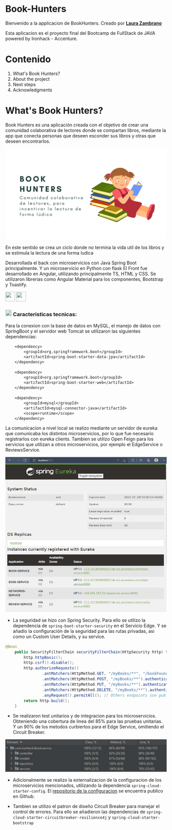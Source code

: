 # Book-Hunters
Bienvenido a la applicacion de BookHunters. Creado por [**Laura Zambrano**](https://github.com/lauravz98) 

Esta aplicacion es el proyecto final del Bootcamp de FullStack de JAVA powered by Ironhack - Accenture.

# Contenido
1. What's Book Hunters?
2. About the project
3. Next steps
4. Acknowledgments

# What's Book Hunters?

Book Hunters es una aplicación creada con el objetivo de crear una comunidad colaborativa de lectores donde se compartan libros, mediante la app que conecta personas que deseen esconder sus libros y otras que deseen encontrarlos.

<p align="center">
    <img src = /img/2.png width="650">
</p>

En este sentido se crea un ciclo donde no termina la vida util de los libros y se estimula la lectura de una forma ludica

Desarrollada el back con microservicios con Java Spring Boot principalmente. Y un microservicio en Python con flask
El Front fue desarrollado en Angular, utilizando principalmente TS, HTML y CSS. Se utilizaron librerias como Angular Material para los componentes, Bootstrap y Toastify.

<img src="https://github.com/FortAwesome/Font-Awesome/blob/6.x/svgs/brands/angular.svg" width="30" height="30"> 

<img src="https://github.com/FortAwesome/Font-Awesome/blob/6.x/svgs/brands/java.svg" width="30" height="30"> 

### <img src="https://raw.githubusercontent.com/FortAwesome/Font-Awesome/6.x/svgs/solid/crown.svg" width="20" height="20"> Caracteristicas tecnicas:
Para la conexion con la base de datos en MySQL, el manejo de datos con SpringBoot y el servidor web Tomcat se utilizaron las siguientes dependencias:


		<dependency>
			<groupId>org.springframework.boot</groupId>
			<artifactId>spring-boot-starter-data-jpa</artifactId>
		</dependency>
    
		<dependency>
			<groupId>org.springframework.boot</groupId>
			<artifactId>spring-boot-starter-web</artifactId>
		</dependency>
    
		<dependency>
			<groupId>mysql</groupId>
			<artifactId>mysql-connector-java</artifactId>
			<scope>runtime</scope>
		</dependency>
    
La comunicacion a nivel local se realizo mediante un servidor de eureka que comunicaba los distintos microservicios, por lo que fue necesario registrarlos con eureka clients. Tambien se utilizo Open Feign para los servicios que utilizan a otros microservicios, por ejemplo el EdgeService o ReviewsService.
    
<p align="center">
    <img src = /img/eureka2.png width="650">
</p>

* La seguridad se hizo con Spring Security. Para ello se utilizo la dependencia de ```spring-boot-starter-security``` en el Servicio Edge. Y se añadio la configuración de la seguridad para las rutas privadas, asi como un Custom User Details, y su service.
		
```java
@Bean
    public SecurityFilterChain securityFilterChain(HttpSecurity http) throws Exception {
        http.httpBasic();
        http.csrf().disable();
        http.authorizeRequests()
                .antMatchers(HttpMethod.GET, "/myBooks/**", "/bookFound/**", "/bookHidden/**", "/login").authenticated() 
                .antMatchers(HttpMethod.POST, "/myBooks/**").authenticated()
                .antMatchers(HttpMethod.PUT, "/myBooks/**").authenticated()
                .antMatchers(HttpMethod.DELETE, "/myBooks/**").authenticated()
                .anyRequest().permitAll(); // Others endpoints son public
        return http.build();
    }

```

* Se realizaron test unitarios y de integracion para los microservicios. Obteniendo una cobertura de linea del 85% para las pruebas unitarias. Y un 90% de los metodos curbiertos para el Edge Service, omitiendo el Circuit Breaker.

<p align="center">
    <img src = /img/cobertura_tests.png >
</p>
    
* Adicionalmente se realizo la externalizacion de la configuracion de los microservicios mencionados, utilizando la dependencia ```spring-cloud-starter-config```. El [repositorio de la configuracion](https://github.com/lauravz98/Book-Hunter-Config-repo.git) se encuentra publico en Github.
	
   
* Tambien se utilizo el patron de diseño Circuit Breaker para manejar el control de errores. Para ello se añadieron las dependencias de ```spring-cloud-starter-circuitbreaker-resilience4j``` y ```spring-cloud-starter-bootstrap```
    
    
